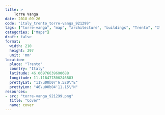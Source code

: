 ```yaml
---
title: > 
    Torre Vanga
date: 2018-09-26
code: "italy_trento_torre-vanga_921299"
tags: ["torre-vanga", "map", "architecture", "buildings", "Trento", "Italy"]
categories: ["Maps"]
draft: false
format:
  width: 210
  height: 297
  unit: 'mm'
location:
  place: "Trento"
  country: "Italy"
  latitude: 46.06976639600688
  longitude: 11.118477806246883
  prettyLat: "11\u00b07'6.520\"E"
  prettyLon: "46\u00b04'11.15\"N"
resources:
- src: "torre-vanga_921299.png"
  title: "Cover"
  name: cover
---
```

